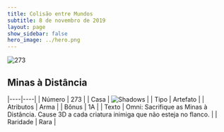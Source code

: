 ```yaml
---
title: Colisão entre Mundos
subtitle: 8 de novembro de 2019
layout: page
show_sidebar: false
hero_image: ../hero.png
---
```


![273](https://cdn.keyforgegame.com/media/card_front/pt/452_273_H6CGFG593XMM_pt.png)

## Minas à Distância

|----|----|
| Número | 273 |
| Casa | ![Shadows](https://archonarcana.com/images/thumb/e/ee/Shadows.png/22px-Shadows.png "Sombras") |
| Tipo | Artefato |
| Atributos | Arma |
| Bônus | 1A |
| Texto | Omni: Sacrifique as Minas à Distância. Cause 3D a cada criatura inimiga que não esteja no flanco. |
| Raridade | Rara |
